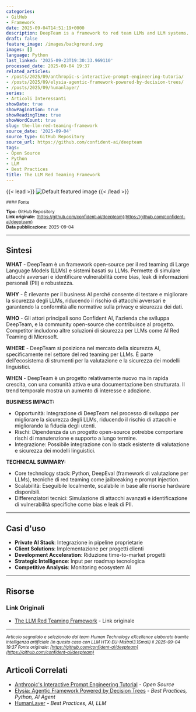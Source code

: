 ```yaml
---
categories:
- GitHub
- Framework
date: 2025-09-04T14:51:19+0000
description: DeepTeam is a framework to red team LLMs and LLM systems.
draft: false
feature_image: /images/background.svg
images: []
language: Python
last_linked: '2025-09-23T19:30:33.969110'
processed_date: 2025-09-04 19:37
related_articles:
- /posts/2025/09/anthropic-s-interactive-prompt-engineering-tutoria/
- /posts/2025/09/elysia-agentic-framework-powered-by-decision-trees/
- /posts/2025/09/humanlayer/
series:
- Articoli Interessanti
showDate: true
showPagination: true
showReadingTime: true
showWordCount: true
slug: the-llm-red-teaming-framework
source_date: '2025-09-04'
source_type: GitHub Repository
source_url: https://github.com/confident-ai/deepteam
tags:
- Open Source
- Python
- LLM
- Best Practices
title: The LLM Red Teaming Framework
---
```


{{< lead >}}
![Default featured image](/images/background.svg)
{{< /lead >}}

<small>
#### Fonte

**Tipo:** GitHub Repository  
**Link originale:** [https://github.com/confident-ai/deepteam](https://github.com/confident-ai/deepteam)  
**Data pubblicazione:** 2025-09-04

</small>

---

## Sintesi

**WHAT** - DeepTeam è un framework open-source per il red teaming di Large Language Models (LLMs) e sistemi basati su LLMs. Permette di simulare attacchi avversari e identificare vulnerabilità come bias, leak di informazioni personali (PII) e robustezza.

**WHY** - È rilevante per il business AI perché consente di testare e migliorare la sicurezza degli LLMs, riducendo il rischio di attacchi avversari e garantendo la conformità alle normative sulla privacy e sicurezza dei dati.

**WHO** - Gli attori principali sono Confident AI, l'azienda che sviluppa DeepTeam, e la community open-source che contribuisce al progetto. Competitor includono altre soluzioni di sicurezza per LLMs come AI Red Teaming di Microsoft.

**WHERE** - DeepTeam si posiziona nel mercato della sicurezza AI, specificamente nel settore del red teaming per LLMs. È parte dell'ecosistema di strumenti per la valutazione e la sicurezza dei modelli linguistici.

**WHEN** - DeepTeam è un progetto relativamente nuovo ma in rapida crescita, con una comunità attiva e una documentazione ben strutturata. Il trend temporale mostra un aumento di interesse e adozione.

**BUSINESS IMPACT:**
- Opportunità: Integrazione di DeepTeam nel processo di sviluppo per migliorare la sicurezza degli LLMs, riducendo il rischio di attacchi e migliorando la fiducia degli utenti.
- Rischi: Dipendenza da un progetto open-source potrebbe comportare rischi di manutenzione e supporto a lungo termine.
- Integrazione: Possibile integrazione con lo stack esistente di valutazione e sicurezza dei modelli linguistici.

**TECHNICAL SUMMARY:**
- Core technology stack: Python, DeepEval (framework di valutazione per LLMs), tecniche di red teaming come jailbreaking e prompt injection.
- Scalabilità: Eseguibile localmente, scalabile in base alle risorse hardware disponibili.
- Differenziatori tecnici: Simulazione di attacchi avanzati e identificazione di vulnerabilità specifiche come bias e leak di PII.

---

## Casi d'uso

- **Private AI Stack**: Integrazione in pipeline proprietarie
- **Client Solutions**: Implementazione per progetti clienti
- **Development Acceleration**: Riduzione time-to-market progetti
- **Strategic Intelligence**: Input per roadmap tecnologica
- **Competitive Analysis**: Monitoring ecosystem AI

---



## Risorse

### Link Originali
- [The LLM Red Teaming Framework](https://github.com/confident-ai/deepteam) - Link originale


---

*<small>Articolo segnalato e selezionato dal team Human Technology eXcellence elaborato tramite intelligenza artificiale (in questo caso con LLM HTX-EU-Mistral3.1Small) il 2025-09-04 19:37
Fonte originale: [https://github.com/confident-ai/deepteam](https://github.com/confident-ai/deepteam)</small>*

## Articoli Correlati

- [Anthropic's Interactive Prompt Engineering Tutorial](/posts/2025/09/anthropic-s-interactive-prompt-engineering-tutoria/) - *Open Source*
- [Elysia: Agentic Framework Powered by Decision Trees](/posts/2025/09/elysia-agentic-framework-powered-by-decision-trees/) - *Best Practices, Python, AI Agent*
- [HumanLayer](/posts/2025/09/humanlayer/) - *Best Practices, AI, LLM*